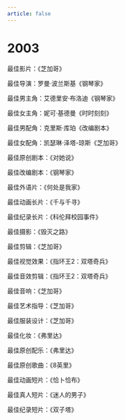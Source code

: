 ```yaml
---
article: false
---
```


# 2003

最佳影片：《芝加哥》

最佳导演：罗曼·波兰斯基《钢琴家》

最佳男主角：艾德里安·布洛迪《钢琴家》

最佳女主角：妮可·基德曼《时时刻刻》

最佳男配角：克里斯·库珀《改编剧本》

最佳女配角：凯瑟琳·泽塔-琼斯《芝加哥》

最佳原创剧本：《对她说》

最佳改编剧本：《钢琴家》

最佳外语片：《何处是我家》

最佳动画长片：《千与千寻》

最佳纪录长片：《科伦拜校园事件》

最佳摄影：《毁灭之路》

最佳剪辑：《芝加哥》

最佳视觉效果：《指环王2：双塔奇兵》

最佳音效剪辑：《指环王2：双塔奇兵》

最佳音响：《芝加哥》

最佳艺术指导：《芝加哥》

最佳服装设计：《芝加哥》

最佳化妆：《弗里达》

最佳原创配乐：《弗里达》

最佳原创歌曲：《8英里》

最佳动画短片：《恰卜恰布》

最佳真人短片：《迷人的男子》

最佳纪录短片：《双子塔》